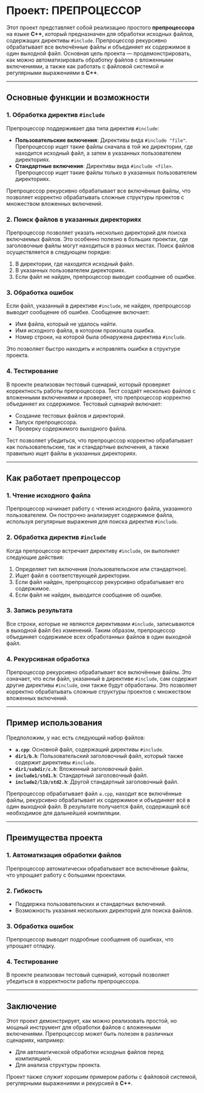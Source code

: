 # **Проект: ПРЕПРОЦЕССОР**

Этот проект представляет собой реализацию простого **препроцессора** на языке **C++**, который предназначен для обработки исходных файлов, содержащих директивы `#include`. Препроцессор рекурсивно обрабатывает все включённые файлы и объединяет их содержимое в один выходной файл. Основная цель проекта — продемонстрировать, как можно автоматизировать обработку файлов с вложенными включениями, а также как работать с файловой системой и регулярными выражениями в **C++**.

---

## **Основные функции и возможности**

### **1. Обработка директив `#include`**
Препроцессор поддерживает два типа директив `#include`:
- **Пользовательские включения**: Директивы вида `#include "file"`. Препроцессор ищет такие файлы сначала в той же директории, где находится исходный файл, а затем в указанных пользователем директориях.
- **Стандартные включения**: Директивы вида `#include <file>`. Препроцессор ищет такие файлы только в указанных пользователем директориях.

Препроцессор рекурсивно обрабатывает все включённые файлы, что позволяет корректно обрабатывать сложные структуры проектов с множеством вложенных включений.

### **2. Поиск файлов в указанных директориях**
Препроцессор позволяет указать несколько директорий для поиска включаемых файлов. Это особенно полезно в больших проектах, где заголовочные файлы могут находиться в разных местах. Поиск файлов осуществляется в следующем порядке:
1. В директории, где находится исходный файл.
2. В указанных пользователем директориях.
3. Если файл не найден, препроцессор выводит сообщение об ошибке.

### **3. Обработка ошибок**
Если файл, указанный в директиве `#include`, не найден, препроцессор выводит сообщение об ошибке. Сообщение включает:
- Имя файла, который не удалось найти.
- Имя исходного файла, в котором произошла ошибка.
- Номер строки, на которой была обнаружена директива `#include`.

Это позволяет быстро находить и исправлять ошибки в структуре проекта.

### **4. Тестирование**
В проекте реализован тестовый сценарий, который проверяет корректность работы препроцессора. Тест создаёт несколько файлов с вложенными включениями и проверяет, что препроцессор корректно объединяет их содержимое. Тестовый сценарий включает:
- Создание тестовых файлов и директорий.
- Запуск препроцессора.
- Проверку содержимого выходного файла.

Тест позволяет убедиться, что препроцессор корректно обрабатывает как пользовательские, так и стандартные включения, а также правильно ищет файлы в указанных директориях.

---

## **Как работает препроцессор**

### **1. Чтение исходного файла**
Препроцессор начинает работу с чтения исходного файла, указанного пользователем. Он построчно анализирует содержимое файла, используя регулярные выражения для поиска директив `#include`.

### **2. Обработка директив `#include`**
Когда препроцессор встречает директиву `#include`, он выполняет следующие действия:
1. Определяет тип включения (пользовательское или стандартное).
2. Ищет файл в соответствующей директории.
3. Если файл найден, препроцессор рекурсивно обрабатывает его содержимое.
4. Если файл не найден, выводится сообщение об ошибке.

### **3. Запись результата**
Все строки, которые не являются директивами `#include`, записываются в выходной файл без изменений. Таким образом, препроцессор объединяет содержимое всех обработанных файлов в один выходной файл.

### **4. Рекурсивная обработка**
Препроцессор рекурсивно обрабатывает все включённые файлы. Это означает, что если файл, указанный в директиве `#include`, сам содержит другие директивы `#include`, они также будут обработаны. Это позволяет корректно обрабатывать сложные структуры проектов с множеством вложенных включений.

---

## **Пример использования**

Предположим, у нас есть следующий набор файлов:
- **`a.cpp`**: Основной файл, содержащий директивы `#include`.
- **`dir1/b.h`**: Пользовательский заголовочный файл, который также содержит директивы `#include`.
- **`dir1/subdir/c.h`**: Вложенный заголовочный файл.
- **`include1/std1.h`**: Стандартный заголовочный файл.
- **`include2/lib/std2.h`**: Другой стандартный заголовочный файл.

Препроцессор обрабатывает файл `a.cpp`, находит все включённые файлы, рекурсивно обрабатывает их содержимое и объединяет всё в один выходной файл. В результате получается файл, содержащий всё необходимое для дальнейшей компиляции.

---

## **Преимущества проекта**

### **1. Автоматизация обработки файлов**
Препроцессор автоматически обрабатывает все включённые файлы, что упрощает работу с большими проектами.

### **2. Гибкость**
- Поддержка пользовательских и стандартных включений.
- Возможность указания нескольких директорий для поиска файлов.

### **3. Обработка ошибок**
Препроцессор выводит подробные сообщения об ошибках, что упрощает отладку.

### **4. Тестирование**
В проекте реализован тестовый сценарий, который позволяет убедиться в корректности работы препроцессора.

---

## **Заключение**

Этот проект демонстрирует, как можно реализовать простой, но мощный инструмент для обработки файлов с вложенными включениями. Препроцессор может быть полезен в различных сценариях, например:
- Для автоматической обработки исходных файлов перед компиляцией.
- Для анализа структуры проекта.

Проект также служит хорошим примером работы с файловой системой, регулярными выражениями и рекурсией в **C++**.
